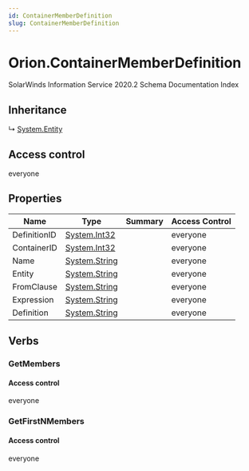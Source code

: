 ```yaml
---
id: ContainerMemberDefinition
slug: ContainerMemberDefinition
---
```


# Orion.ContainerMemberDefinition

SolarWinds Information Service 2020.2 Schema Documentation Index

## Inheritance

↳ [System.Entity](./../System/Entity)

## Access control

everyone

## Properties

| Name | Type | Summary | Access Control |
| ------ | ------ | ------ | ------ |
| DefinitionID | [System.Int32](https://docs.microsoft.com/en-us/dotnet/api/system.int32) |  | everyone |
| ContainerID | [System.Int32](https://docs.microsoft.com/en-us/dotnet/api/system.int32) |  | everyone |
| Name | [System.String](https://docs.microsoft.com/en-us/dotnet/api/system.string) |  | everyone |
| Entity | [System.String](https://docs.microsoft.com/en-us/dotnet/api/system.string) |  | everyone |
| FromClause | [System.String](https://docs.microsoft.com/en-us/dotnet/api/system.string) |  | everyone |
| Expression | [System.String](https://docs.microsoft.com/en-us/dotnet/api/system.string) |  | everyone |
| Definition | [System.String](https://docs.microsoft.com/en-us/dotnet/api/system.string) |  | everyone |

## Verbs

### GetMembers

#### Access control

everyone

### GetFirstNMembers

#### Access control

everyone

